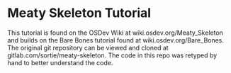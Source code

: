 # Meaty Skeleton Tutorial
This tutorial is found on the OSDev Wiki at wiki.osdev.org/Meaty_Skeleton and builds on the Bare Bones
tutorial found at wiki.osdev.org/Bare_Bones. The original git repository can be viewed and cloned at
gitlab.com/sortie/meaty-skeleton. The code in this repo was retyped by hand to better understand the code.
